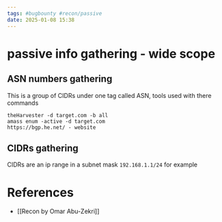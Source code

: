 ```yaml
---
tags: #bugbounty #recon/passive 
date: 2025-01-08 15:38
---
```

# passive info gathering - wide scope
## ASN numbers gathering
This is a group of CIDRs under one tag called ASN, tools used with there commands
```
theHarvester -d target.com -b all
amass enum -active -d target.com
https://bgp.he.net/ - website
```
## CIDRs gathering
CIDRs are an ip range in a subnet mask `192.168.1.1/24` for example


# References
- [[Recon by Omar Abu-Zekri]]
